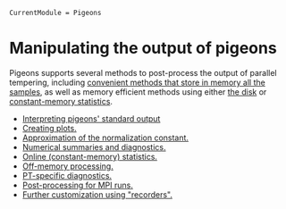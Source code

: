 ```@meta
CurrentModule = Pigeons
```

# Manipulating the output of pigeons

Pigeons supports several methods to post-process the output
of parallel tempering, including [convenient methods that 
store in memory all the samples](output-numerical.html), 
as well as memory efficient 
methods using either [the disk](output-off-memory.html) or 
[constant-memory statistics](output-online.html). 

- [Interpreting pigeons' standard output](output-reports.html)
- [Creating plots.](output-plotting.html)
- [Approximation of the normalization constant.](output-normalization.html)
- [Numerical summaries and diagnostics.](output-numerical.html)
- [Online (constant-memory) statistics.](output-online.html)
- [Off-memory processing.](output-off-memory.html)
- [PT-specific diagnostics.](output-pt.html)
- [Post-processing for MPI runs.](output-mpi-postprocessing.html)
- [Further customization using "recorders".](output-recorders.html)
